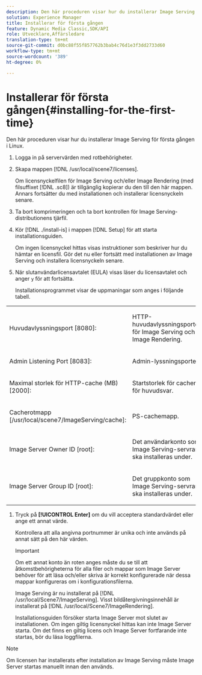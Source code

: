 ```yaml
---
description: Den här proceduren visar hur du installerar Image Serving för första gången i Linux.
solution: Experience Manager
title: Installerar för första gången
feature: Dynamic Media Classic,SDK/API
role: Utvecklare,Affärsledare
translation-type: tm+mt
source-git-commit: d0bc88f55f857762b3bab4c76d1e3f3dd2733d60
workflow-type: tm+mt
source-wordcount: '389'
ht-degree: 0%

---
```



# Installerar för första gången{#installing-for-the-first-time}

Den här proceduren visar hur du installerar Image Serving för första gången i Linux.

1. Logga in på servervärden med rotbehörigheter.
1. Skapa mappen [!DNL /usr/local/scene7/licenses].

   Om licensnyckelfilen för Image Serving och/eller Image Rendering (med filsuffixet [!DNL .sc8]) är tillgänglig kopierar du den till den här mappen. Annars fortsätter du med installationen och installerar licensnyckeln senare.
1. Ta bort komprimeringen och ta bort kontrollen för Image Serving-distributionens tjärfil.
1. Kör [!DNL ./install-is] i mappen [!DNL Setup] för att starta installationsguiden.

   Om ingen licensnyckel hittas visas instruktioner som beskriver hur du hämtar en licensfil. Gör det nu eller fortsätt med installationen av Image Serving och installera licensnyckeln senare.
1. När slutanvändarlicensavtalet (EULA) visas läser du licensavtalet och anger `y` för att fortsätta.

   Installationsprogrammet visar de uppmaningar som anges i följande tabell.

<table id="table_0E7B673CAD8E4C5EB72F8283A0DDEFC8"> 
 <tbody> 
  <tr> 
   <td colname="col1"> <p><span class="codeph"> Huvudavlyssningsport [8080]:</span> </p> </td> 
   <td colname="col2"> <p>HTTP-huvudavlyssningsporten för Image Serving och Image Rendering. </p> </td> 
  </tr> 
  <tr> 
   <td colname="col1"> <p><span class="codeph"> Admin Listening Port [8083]:</span> </p> </td> 
   <td colname="col2"> <p>Admin-lyssningsporten. </p> </td> 
  </tr> 
  <tr> 
   <td colname="col1"> <p><span class="codeph"> Maximal storlek för HTTP-cache (MB) [2000]:</span> </p> </td> 
   <td colname="col2"> <p>Startstorlek för cachen för huvudsvar. </p> </td> 
  </tr> 
  <tr> 
   <td colname="col1"> <p><span class="codeph"> Cacherotmapp [/usr/local/scene7/ImageServing/cache]:</span> </p> </td> 
   <td colname="col2"> <p>PS-cachemapp. </p> </td> 
  </tr> 
  <tr> 
   <td colname="col1"> <p><span class="codeph"> Image Server Owner ID [root]:</span> </p> </td> 
   <td colname="col2"> <p>Det användarkonto som Image Serving-servrar ska installeras under. </p> </td> 
  </tr> 
  <tr> 
   <td colname="col1"> <p><span class="codeph"> Image Server Group ID [root]:</span> </p> </td> 
   <td colname="col2"> <p>Det gruppkonto som Image Serving-servrar ska installeras under. </p> </td> 
  </tr> 
 </tbody> 
</table>

1. Tryck på **[!UICONTROL Enter]** om du vill acceptera standardvärdet eller ange ett annat värde.

   Kontrollera att alla angivna portnummer är unika och inte används på annat sätt på den här värden.

   >[!IMPORTANT]
   >
   >Om ett annat konto än roten anges måste du se till att åtkomstbehörigheterna för alla filer och mappar som Image Server behöver för att läsa och/eller skriva är korrekt konfigurerade när dessa mappar konfigureras om i konfigurationsfilerna.
   >
   >Image Serving är nu installerat på [!DNL /usr/local/Scene7/ImageServing]. Visst bildåtergivningsinnehåll är installerat på [!DNL /usr/local/Scene7/ImageRendering].
   >
   >Installationsguiden försöker starta Image Server mot slutet av installationen. Om ingen giltig licensnyckel hittas kan inte Image Server starta. Om det finns en giltig licens och Image Server fortfarande inte startas, bör du läsa loggfilerna.

>[!NOTE]
>
>Om licensen har installerats efter installation av Image Serving måste Image Server startas manuellt innan den används.
